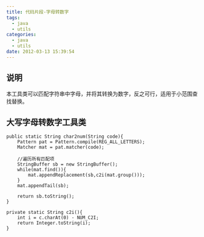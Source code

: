 ```yaml
---
title: 代码片段-字母转数字
tags:
  - java
  - utils
categories:
  - java
  - utils
date: 2012-03-13 15:39:54
---
```


## 说明 ##
本工具类可以匹配字符串中字母，并将其转换为数字，反之可行，适用于小范围查找替换。

## 大写字母转数字工具类 ##

```code
public static String char2num(String code){
	Pattern pat = Pattern.compile(REG_ALL_LETTERS);
	Matcher mat = pat.matcher(code);
	
	//遍历所有匹配项
	StringBuffer sb = new StringBuffer();
	while(mat.find()){
		mat.appendReplacement(sb,c2i(mat.group()));
	}
	mat.appendTail(sb);

	return sb.toString();
}

private static String c2i(){
	int i = c.charAt(0) - NUM_C2I;
	return Integer.toString(i);
}
```
